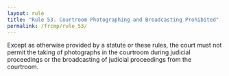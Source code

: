 ```yaml
---
layout: rule
title: "Rule 53. Courtroom Photographing and Broadcasting Prohibited"
permalink: /frcmp/rule_53/
---
```


Except as otherwise provided by a statute or these rules, the court must not permit the taking of photographs in the courtroom during judicial proceedings or the broadcasting of judicial proceedings from the courtroom.